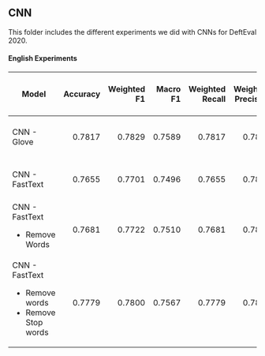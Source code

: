 ## CNN
This folder includes the different experiments we did with CNNs for DeftEval 2020.

#### English Experiments

| Model                                                                    | Accuracy  | Weighted F1 | Macro F1 | Weighted Recall| Weighted Precision| (tn, fp, fn, tp) |
| ------------------------------------------------------------------------ |----------:| -----------:| --------:| --------------:| -----------------:| ----------------:|
| CNN - Glove                                                              | 0.7817    | 0.7829      | 0.7589   | 0.7817         |  0.7846           | 1442 267 311 628 |
| CNN - FastText                                                           | 0.7655    | 0.7701      | 0.7496   | 0.7655         |  0.7827           | 1346 214 407 681 |
| CNN - FastText <ul><li>Remove Words</li></ul>                            | 0.7681    | 0.7722      | 0.7510   | 0.7681         |  0.7821           | 1364 225 389 670 |
| CNN - FastText <ul><li>Remove words</li><li>Remove Stop words</li></ul>  | 0.7779    | 0.7800      | 0.7567   | 0.7779         |  0.7834           | 1421 256 332 639 |


